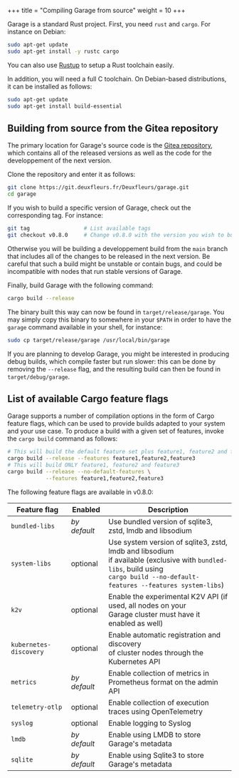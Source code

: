 +++
title = "Compiling Garage from source"
weight = 10
+++


Garage is a standard Rust project.  First, you need `rust` and `cargo`.  For instance on Debian:

```bash
sudo apt-get update
sudo apt-get install -y rustc cargo
```

You can also use [Rustup](https://rustup.rs/) to setup a Rust toolchain easily.

In addition, you will need a full C toolchain. On Debian-based distributions, it can be installed as follows:

```bash
sudo apt-get update
sudo apt-get install build-essential
```

## Building from source from the Gitea repository

The primary location for Garage's source code is the
[Gitea repository](https://git.deuxfleurs.fr/Deuxfleurs/garage),
which contains all of the released versions as well as the code
for the developpement of the next version.

Clone the repository and enter it as follows:

```bash
git clone https://git.deuxfleurs.fr/Deuxfleurs/garage.git
cd garage
```

If you wish to build a specific version of Garage, check out the corresponding tag. For instance:

```bash
git tag  				# List available tags
git checkout v0.8.0		# Change v0.8.0 with the version you wish to build
```

Otherwise you will be building a developpement build from the `main` branch
that includes all of the changes to be released in the next version.
Be careful that such a build might be unstable or contain bugs,
and could be incompatible with nodes that run stable versions of Garage.

Finally, build Garage with the following command:

```bash
cargo build --release
```

The binary built this way can now be found in `target/release/garage`.
You may simply copy this binary to somewhere in your `$PATH` in order to
have the `garage` command available in your shell, for instance:

```bash
sudo cp target/release/garage /usr/local/bin/garage
```

If you are planning to develop Garage,
you might be interested in producing debug builds, which compile faster but run slower:
this can be done by removing the `--release` flag, and the resulting build can then
be found in `target/debug/garage`.

## List of available Cargo feature flags

Garage supports a number of compilation options in the form of Cargo feature flags,
which can be used to provide builds adapted to your system and your use case.
To produce a build with a given set of features, invoke the `cargo build` command
as follows:

```bash
# This will build the default feature set plus feature1, feature2 and feature3
cargo build --release --features feature1,feature2,feature3
# This will build ONLY feature1, feature2 and feature3
cargo build --release --no-default-features \
            --features feature1,feature2,feature3
```

The following feature flags are available in v0.8.0:

| Feature flag | Enabled | Description |
| ------------ | ------- | ----------- |
| `bundled-libs` | *by default* | Use bundled version of sqlite3, zstd, lmdb and libsodium |
| `system-libs` | optional | Use system version of sqlite3, zstd, lmdb and libsodium<br>if available (exclusive with `bundled-libs`, build using<br>`cargo build --no-default-features --features system-libs`) |
| `k2v` | optional | Enable the experimental K2V API (if used, all nodes on your<br>Garage cluster must have it enabled as well) |
| `kubernetes-discovery` | optional | Enable automatic registration and discovery<br>of cluster nodes through the Kubernetes API |
| `metrics` | *by default* | Enable collection of metrics in Prometheus format on the admin API |
| `telemetry-otlp` | optional | Enable collection of execution traces using OpenTelemetry |
| `syslog` | optional | Enable logging to Syslog |
| `lmdb` | *by default* | Enable using LMDB to store Garage's metadata |
| `sqlite` | *by default* | Enable using Sqlite3 to store Garage's metadata |
